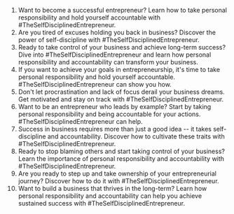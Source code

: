 1. Want to become a successful entrepreneur? Learn how to take personal responsibility and hold yourself accountable with #TheSelfDisciplinedEntrepreneur.
2. Are you tired of excuses holding you back in business? Discover the power of self-discipline with #TheSelfDisciplinedEntrepreneur.
3. Ready to take control of your business and achieve long-term success? Dive into #TheSelfDisciplinedEntrepreneur and learn how personal responsibility and accountability can transform your business.
4. If you want to achieve your goals in entrepreneurship, it's time to take personal responsibility and hold yourself accountable. #TheSelfDisciplinedEntrepreneur can show you how.
5. Don't let procrastination and lack of focus derail your business dreams. Get motivated and stay on track with #TheSelfDisciplinedEntrepreneur.
6. Want to be an entrepreneur who leads by example? Start by taking personal responsibility and being accountable for your actions. #TheSelfDisciplinedEntrepreneur can help.
7. Success in business requires more than just a good idea -- it takes self-discipline and accountability. Discover how to cultivate these traits with #TheSelfDisciplinedEntrepreneur.
8. Ready to stop blaming others and start taking control of your business? Learn the importance of personal responsibility and accountability with #TheSelfDisciplinedEntrepreneur.
9. Are you ready to step up and take ownership of your entrepreneurial journey? Discover how to do it with #TheSelfDisciplinedEntrepreneur.
10. Want to build a business that thrives in the long-term? Learn how personal responsibility and accountability can help you achieve sustained success with #TheSelfDisciplinedEntrepreneur.

